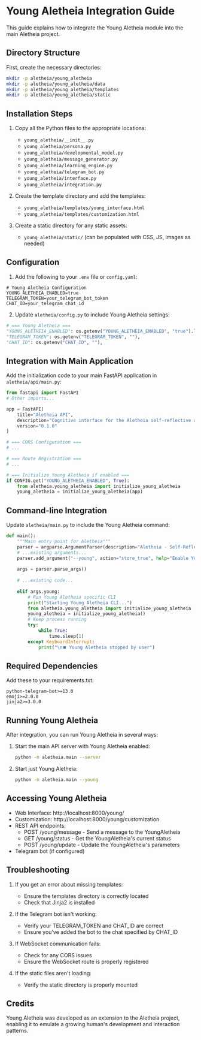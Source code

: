 # Young Aletheia Integration Guide

This guide explains how to integrate the Young Aletheia module into the main Aletheia project.

## Directory Structure

First, create the necessary directories:

```bash
mkdir -p aletheia/young_aletheia
mkdir -p aletheia/young_aletheia/data
mkdir -p aletheia/young_aletheia/templates
mkdir -p aletheia/young_aletheia/static
```

## Installation Steps

1. Copy all the Python files to the appropriate locations:
   - `young_aletheia/__init__.py`
   - `young_aletheia/persona.py`
   - `young_aletheia/developmental_model.py`
   - `young_aletheia/message_generator.py`
   - `young_aletheia/learning_engine.py`
   - `young_aletheia/telegram_bot.py`
   - `young_aletheia/interface.py`
   - `young_aletheia/integration.py`

2. Create the template directory and add the templates:
   - `young_aletheia/templates/young_interface.html`
   - `young_aletheia/templates/customization.html`

3. Create a static directory for any static assets:
   - `young_aletheia/static/` (can be populated with CSS, JS, images as needed)

## Configuration

1. Add the following to your `.env` file or `config.yaml`:

```
# Young Aletheia Configuration
YOUNG_ALETHEIA_ENABLED=true
TELEGRAM_TOKEN=your_telegram_bot_token
CHAT_ID=your_telegram_chat_id
```

2. Update `aletheia/config.py` to include Young Aletheia settings:

```python
# === Young Aletheia ===
"YOUNG_ALETHEIA_ENABLED": os.getenv("YOUNG_ALETHEIA_ENABLED", "true").lower() == "true",
"TELEGRAM_TOKEN": os.getenv("TELEGRAM_TOKEN", ""),
"CHAT_ID": os.getenv("CHAT_ID", ""),
```

## Integration with Main Application

Add the initialization code to your main FastAPI application in `aletheia/api/main.py`:

```python
from fastapi import FastAPI
# Other imports...

app = FastAPI(
    title="Aletheia API",
    description="Cognitive interface for the Aletheia self-reflective agent.",
    version="0.1.0"
)

# === CORS Configuration ===
# ...

# === Route Registration ===
# ...

# === Initialize Young Aletheia if enabled ===
if CONFIG.get("YOUNG_ALETHEIA_ENABLED", True):
    from aletheia.young_aletheia import initialize_young_aletheia
    young_aletheia = initialize_young_aletheia(app)
```

## Command-line Integration

Update `aletheia/main.py` to include the Young Aletheia command:

```python
def main():
    """Main entry point for Aletheia"""
    parser = argparse.ArgumentParser(description="Aletheia - Self-Reflective Cognitive Agent")
    # ...existing arguments...
    parser.add_argument("--young", action="store_true", help="Enable Young Aletheia features")
    
    args = parser.parse_args()
    
    # ...existing code...
    
    elif args.young:
        # Run Young Aletheia specific CLI
        print("Starting Young Aletheia CLI...")
        from aletheia.young_aletheia import initialize_young_aletheia
        young_aletheia = initialize_young_aletheia()
        # Keep process running
        try:
            while True:
                time.sleep(1)
        except KeyboardInterrupt:
            print("\n⏹️ Young Aletheia stopped by user")
```

## Required Dependencies

Add these to your requirements.txt:

```
python-telegram-bot>=13.0
emoji>=2.0.0
jinja2>=3.0.0
```

## Running Young Aletheia

After integration, you can run Young Aletheia in several ways:

1. Start the main API server with Young Aletheia enabled:
   ```bash
   python -m aletheia.main --server
   ```

2. Start just Young Aletheia:
   ```bash
   python -m aletheia.main --young
   ```

## Accessing Young Aletheia

- Web Interface: http://localhost:8000/young/
- Customization: http://localhost:8000/young/customization
- REST API endpoints:
  - POST /young/message - Send a message to the YoungAletheia
  - GET /young/status - Get the YoungAletheia's current status
  - POST /young/update - Update the YoungAletheia's parameters
- Telegram bot (if configured)

## Troubleshooting

1. If you get an error about missing templates:
   - Ensure the templates directory is correctly located
   - Check that Jinja2 is installed

2. If the Telegram bot isn't working:
   - Verify your TELEGRAM_TOKEN and CHAT_ID are correct
   - Ensure you've added the bot to the chat specified by CHAT_ID

3. If WebSocket communication fails:
   - Check for any CORS issues
   - Ensure the WebSocket route is properly registered

4. If the static files aren't loading:
   - Verify the static directory is properly mounted

## Credits

Young Aletheia was developed as an extension to the Aletheia project, enabling it to emulate a growing human's development and interaction patterns.
